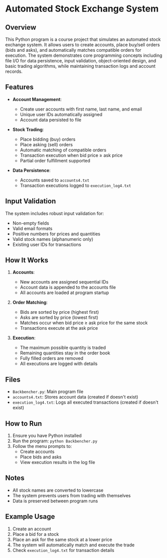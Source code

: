 # Automated Stock Exchange System

## Overview
This Python program is a course project that simulates an automated stock exchange system. It allows users to create accounts, place buy/sell orders (bids and asks), and automatically matches compatible orders for execution. The system demonstrates core programming concepts including file I/O for data persistence, input validation, object-oriented design, and basic trading algorithms, while maintaining transaction logs and account records.

## Features

- **Account Management**:
  - Create user accounts with first name, last name, and email
  - Unique user IDs automatically assigned
  - Account data persisted to file

- **Stock Trading**:
  - Place bidding (buy) orders
  - Place asking (sell) orders
  - Automatic matching of compatible orders
  - Transaction execution when bid price ≥ ask price
  - Partial order fulfillment supported

- **Data Persistence**:
  - Accounts saved to `accounts4.txt`
  - Transaction executions logged to `execution_log4.txt`

## Input Validation
The system includes robust input validation for:
- Non-empty fields
- Valid email formats
- Positive numbers for prices and quantities
- Valid stock names (alphanumeric only)
- Existing user IDs for transactions

## How It Works

1. **Accounts**:
   - New accounts are assigned sequential IDs
   - Account data is appended to the accounts file
   - All accounts are loaded at program startup

2. **Order Matching**:
   - Bids are sorted by price (highest first)
   - Asks are sorted by price (lowest first)
   - Matches occur when bid price ≥ ask price for the same stock
   - Transactions execute at the ask price

3. **Execution**:
   - The maximum possible quantity is traded
   - Remaining quantities stay in the order book
   - Fully filled orders are removed
   - All executions are logged with details

## Files

- `Backbencher.py`: Main program file
- `accounts4.txt`: Stores account data (created if doesn't exist)
- `execution_log4.txt`: Logs all executed transactions (created if doesn't exist)

## How to Run

1. Ensure you have Python installed
2. Run the program: `python Backbencher.py`
3. Follow the menu prompts to:
   - Create accounts
   - Place bids and asks
   - View execution results in the log file

## Notes

- All stock names are converted to lowercase
- The system prevents users from trading with themselves
- Data is preserved between program runs

## Example Usage

1. Create an account
2. Place a bid for a stock
3. Place an ask for the same stock at a lower price
4. The system will automatically match and execute the trade
5. Check `execution_log4.txt` for transaction details
